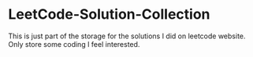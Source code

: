 # LeetCode-Solution-Collection
This is just part of the storage for the solutions I did on leetcode website.
Only store some coding I feel interested.
